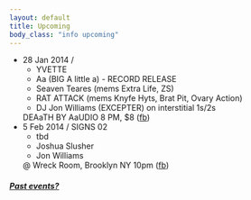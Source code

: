 ```yaml
---
layout: default
title: Upcoming 
body_class: "info upcoming"
---
```

<ul class="classed root">

  <li class="dj">28 Jan 2014 /
  <ul>
  <li>YVETTE</li>
  <li>Aa (BIG A little a) - RECORD RELEASE</li>
  <li>Seaven Teares (mems Extra Life, ZS)</li>
  <li>RAT ATTACK (mems Knyfe Hyts, Brat Pit, Ovary Action)</li>
  <li class="more">DJ Jon Williams (EXCEPTER) on interstitial 1s/2s</li>
  </ul>
  DEAaTH BY AaUDIO
  8 PM, $8 
  (<a href="https://www.facebook.com/events/603446283059016">fb</a>)
  </li>


  <li class="dj">5 Feb 2014 /
    SIGNS 02
    <ul>
      <li>tbd</li>
      <li>Joshua Slusher</li>
      <li class="more">Jon Williams</li>
    </ul>
    @ Wreck Room, Brooklyn NY 10pm 
    (<a href="https://www.facebook.com/events/235507973287508/">fb</a>)
  </li>



</ul>

<h5><a href="chronology.html">Past events?</a></h5>
